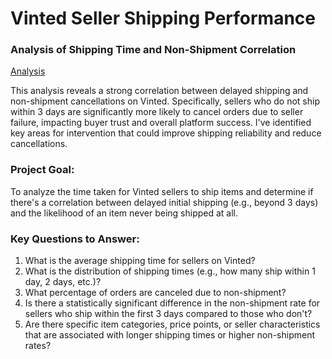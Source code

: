 # Vinted Seller Shipping Performance
### Analysis of Shipping Time and Non-Shipment Correlation

[Analysis](https://github.com/monikase/Data-Analytics-Projects/blob/main/_13%20EDA%20Vinted/Vinted.ipynb)

This analysis reveals a strong correlation between delayed shipping and non-shipment cancellations on Vinted. Specifically, sellers who do not ship within 3 days are significantly more likely to cancel orders due to seller failure, impacting buyer trust and overall platform success. I've identified key areas for intervention that could improve shipping reliability and reduce cancellations.

### Project Goal:
To analyze the time taken for Vinted sellers to ship items and determine if there's a correlation between delayed initial shipping (e.g., beyond 3 days) and the likelihood of an item never being shipped at all.

### Key Questions to Answer:
1. What is the average shipping time for sellers on Vinted?
2. What is the distribution of shipping times (e.g., how many ship within 1 day, 2 days, etc.)?
3. What percentage of orders are canceled due to non-shipment?
4. Is there a statistically significant difference in the non-shipment rate for sellers who ship within the first 3 days compared to those who don't?
5. Are there specific item categories, price points, or seller characteristics that are associated with longer shipping times or higher non-shipment rates?
